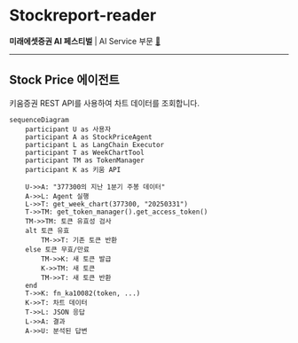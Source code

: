 # Stockreport-reader

**미래에셋증권 AI 페스티벌** |  AI Service 부문 [🔗](https://miraeassetfesta.com/)

---

## Stock Price 에이전트

키움증권 REST API를 사용하여 차트 데이터를 조회합니다.

```mermaid
sequenceDiagram
    participant U as 사용자
    participant A as StockPriceAgent
    participant L as LangChain Executor
    participant T as WeekChartTool
    participant TM as TokenManager
    participant K as 키움 API

    U->>A: "377300의 지난 1분기 주봉 데이터"
    A->>L: Agent 실행
    L->>T: get_week_chart(377300, "20250331")
    T->>TM: get_token_manager().get_access_token()
    TM->>TM: 토큰 유효성 검사
    alt 토큰 유효
        TM->>T: 기존 토큰 반환
    else 토큰 무효/만료
        TM->>K: 새 토큰 발급
        K->>TM: 새 토큰
        TM->>T: 새 토큰 반환
    end
    T->>K: fn_ka10082(token, ...)
    K->>T: 차트 데이터
    T->>L: JSON 응답
    L->>A: 결과
    A->>U: 분석된 답변
```
